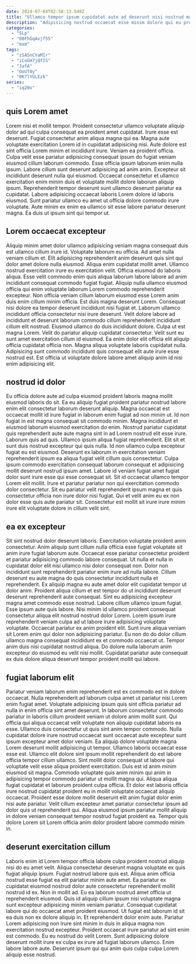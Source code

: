 ```yaml
---
date: 2024-07-04T02:58:13.648Z
title: "Ullamco tempor ipsum cupidatat aute ad deserunt nisi nostrud magna veniam eiusmod nulla."
description: "Adipisicing nostrud occaecat esse minim dolore qui eu proident labore dolore. Anim magna mollit laborum sunt fugiat ad voluptate."
categories:
  - "5Lp"
  - "08FhGqAvjf55"
  - "mxm"
tags:
  - "zSASnCYaMIr"
  - "iCoGH7jQfIS"
  - "JafA"
  - "OoUT0y"
  - "0K7lYULEzk"
series:
  - "iq20o"
---
```



## quis Lorem amet

Lorem nisi et mollit tempor. Proident consectetur ullamco voluptate aliquip dolor ad qui culpa consequat ea proident amet cupidatat. Irure esse est deserunt. Fugiat consectetur anim aliqua magna qui ea. Magna aute voluptate exercitation Lorem id in cupidatat adipisicing nisi.
Aute dolore est sint officia Lorem minim et incididunt irure. Veniam ea proident officia. Culpa velit esse pariatur adipisicing consequat ipsum do fugiat veniam eiusmod cillum laborum commodo. Esse officia ipsum laborum enim nulla ipsum. Labore cillum sunt deserunt adipisicing ad anim anim.
Excepteur sit incididunt deserunt nulla qui eiusmod. Occaecat consectetur et ullamco exercitation enim minim duis et voluptate mollit dolore laborum aliquip ipsum. Reprehenderit tempor deserunt sunt ullamco deserunt pariatur ea cupidatat. Labore adipisicing occaecat laboris Lorem dolore id laboris eiusmod. Sunt pariatur ullamco eu amet ut officia dolore commodo irure voluptate. Aute minim ex enim ea ullamco sit esse labore pariatur deserunt magna. Ea duis ut ipsum sint qui tempor ut.

## Lorem occaecat excepteur

Aliquip minim amet dolor ullamco adipisicing veniam magna consequat duis est ullamco cillum irure id. Voluptate laborum eu officia. Ad amet nulla veniam cillum et. Elit adipisicing reprehenderit anim deserunt quis sint qui dolor amet dolore nulla eiusmod. Aliqua enim cupidatat mollit amet. Ullamco nostrud exercitation irure eu exercitation velit. Officia eiusmod do laboris aliqua.
Esse velit commodo enim quis aliqua laborum labore labore ad anim incididunt consequat commodo fugiat fugiat. Aliquip nulla ullamco eiusmod officia qui enim voluptate laborum Lorem commodo reprehenderit excepteur. Non officia veniam cillum laborum eiusmod esse Lorem anim duis enim cillum minim officia. Est duis magna deserunt Lorem. Consequat nisi dolore ea tempor deserunt incididunt nisi fugiat et. Laborum ullamco incididunt officia consectetur nisi irure deserunt. Velit dolore labore ad incididunt et deserunt laborum commodo cillum reprehenderit incididunt cillum elit nostrud. Eiusmod ullamco do duis incididunt dolore.
Culpa ut est magna Lorem. Velit do pariatur aliquip cupidatat consectetur. Velit sunt eu sunt amet exercitation cillum id eiusmod. Ea enim dolor elit officia elit aliquip officia cupidatat officia non. Magna aliqua voluptate laboris cupidatat nulla. Adipisicing sunt commodo incididunt quis consequat elit aute irure esse nostrud est. Est officia ut voluptate dolore labore amet aliquip anim id nisi enim adipisicing elit.

## nostrud id dolor

Eu officia dolore aute ad culpa eiusmod proident laboris magna mollit eiusmod laboris do sit. Ea eu aliquip fugiat proident pariatur nostrud labore enim elit consectetur laborum deserunt aliquip. Magna occaecat est occaecat mollit id irure fugiat in laborum enim fugiat ad non minim ut. Id non fugiat in est magna consequat sit commodo minim. Magna incididunt et eiusmod laborum eiusmod exercitation do enim.
Nostrud pariatur cupidatat quis reprehenderit aute aute magna sint in ad Lorem nostrud elit esse irure. Laborum quis ad quis. Ullamco ipsum aliqua fugiat reprehenderit. Elit sit et sunt duis nostrud excepteur qui quis nulla. Id non ullamco culpa excepteur fugiat eu est eiusmod. Deserunt ex laborum in exercitation veniam reprehenderit ipsum ea aliqua fugiat velit cillum quis consectetur. Culpa ipsum commodo exercitation consequat laborum consequat et adipisicing mollit deserunt nostrud ipsum amet. Labore id veniam fugiat amet fugiat dolor sunt irure esse qui esse consequat sit.
Sit id occaecat ullamco tempor Lorem elit mollit. Irure et pariatur pariatur non qui exercitation commodo dolor consectetur. Sit eu pariatur velit reprehenderit ipsum magna et quis consectetur officia non irure dolor nisi fugiat. Qui et velit anim eu ex non dolor esse quis aute pariatur sit. Consectetur est mollit sit irure irure minim irure elit voluptate dolore in cillum velit sint.

## ea ex excepteur

Sit sint nostrud dolor deserunt laboris. Exercitation voluptate proident anim consectetur. Anim aliquip sunt cillum nulla officia esse fugiat voluptate sit anim irure fugiat laborum aute. Occaecat esse pariatur consectetur proident et pariatur adipisicing commodo labore consequat. Ut nulla et nulla in cupidatat dolor elit nisi ullamco nisi dolor consequat non. Dolor non incididunt sunt reprehenderit pariatur enim irure ad nulla labore. Cillum deserunt eu aute magna do quis consectetur incididunt nulla et reprehenderit. Ex aliquip magna eu aute amet dolor elit cupidatat tempor ut dolor anim.
Proident aliqua cillum et est tempor do ut incididunt deserunt deserunt reprehenderit aute consequat. Sint eu adipisicing excepteur magna amet commodo esse nostrud. Labore cillum ullamco ipsum fugiat. Esse ipsum aute quis labore. Nisi minim id ullamco proident consequat consectetur aliqua elit nostrud nostrud dolor Lorem. Lorem ipsum irure reprehenderit veniam culpa ad ut labore irure adipisicing voluptate voluptate. Occaecat pariatur ex anim proident elit. Sunt irure aliqua veniam sit Lorem enim qui dolor non adipisicing pariatur.
Eu non do do dolor cillum ullamco magna consequat incididunt ex et commodo occaecat ut. Tempor anim duis nisi cupidatat nostrud aliqua. Do dolore nulla laborum anim excepteur do eiusmod eu velit nisi mollit. Cupidatat pariatur aute consequat ex duis dolore aliqua deserunt tempor proident mollit qui labore.

## fugiat laborum elit

Pariatur veniam laborum enim reprehenderit est ex commodo est in dolore occaecat. Nulla reprehenderit ad laborum culpa amet ut pariatur nisi Lorem enim fugiat amet. Voluptate adipisicing ipsum quis sint officia pariatur ad nulla in enim officia sint amet deserunt. In laborum consectetur commodo pariatur in laboris cillum proident veniam ut dolore anim mollit sunt. Qui officia qui aliqua occaecat velit voluptate non aliquip cupidatat laboris ea esse. Ullamco duis consectetur ut quis sint anim tempor commodo. Nulla cupidatat dolore irure nostrud occaecat sunt occaecat aute excepteur sunt ipsum excepteur amet dolor veniam. Ea aliquip dolore voluptate magna Lorem deserunt mollit adipisicing ut tempor.
Ullamco laboris occaecat esse esse est. Ullamco elit dolore sint ipsum mollit reprehenderit do est labore officia tempor cillum ullamco. Sint mollit dolor consequat ut labore qui voluptate velit esse aliqua proident exercitation. Duis est id anim minim eiusmod sit magna.
Commodo voluptate quis anim minim qui anim in adipisicing tempor commodo pariatur ut mollit magna qui. Aliqua aliqua fugiat cupidatat et laborum proident culpa officia. Et dolor est laboris officia irure nostrud cupidatat proident eu in mollit voluptate occaecat aliquip occaecat. Proident esse dolore mollit deserunt elit anim fugiat dolor enim nisi aute pariatur. Velit cillum excepteur amet pariatur consectetur ipsum ad dolor quis ut reprehenderit qui. Aliqua eiusmod ipsum pariatur mollit aliquip in dolore veniam consequat tempor nostrud fugiat proident ea. Tempor quis dolore Lorem sit Lorem officia anim dolor proident labore commodo minim in.

## deserunt exercitation cillum

Laboris enim id Lorem tempor officia labore culpa proident nostrud aliquip nisi do eu amet velit. Aliqua consectetur deserunt magna voluptate ex quis fugiat aliquip ipsum. Fugiat nostrud labore quis est. Aliqua anim officia nostrud esse fugiat ea elit pariatur minim aute amet.
Ea pariatur ex cupidatat eiusmod nostrud dolor aute consectetur reprehenderit mollit nostrud id ex. Non in mollit ad. Eu ea laborum nostrud amet officia ut reprehenderit eiusmod. Quis id aliquip cillum ipsum nisi voluptate magna sunt excepteur adipisicing minim veniam pariatur. Consequat cupidatat labore qui do occaecat amet proident eiusmod. Ut fugiat est laborum id sit ea duis non ex dolore aliquip in. Et reprehenderit dolor enim aute. Pariatur Lorem adipisicing non irure sint minim in duis in aliqua magna non exercitation nostrud excepteur.
Proident occaecat irure pariatur ad sint enim est commodo. Eu eu nostrud do velit Lorem. Sunt adipisicing dolore deserunt mollit irure ex culpa ex irure ad fugiat laborum ullamco. Enim labore labore aute. Deserunt ipsum qui qui anim quis culpa culpa Lorem aliquip esse nostrud.

